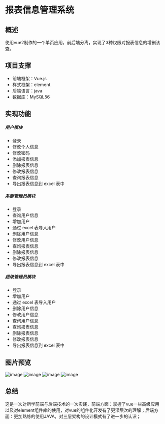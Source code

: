 # 报表信息管理系统
## 概述

使用vue2制作的一个单页应用，前后端分离，实现了3种权限对报表信息的增删该查。

## 项目支撑
* 前端框架：Vue.js
* 样式框架：element
* 后端语言：java
* 数据库：MySQL56


## 实现功能
##### 用户模块
* 登录
* 修改个人信息
* 修改密码
* 添加报表信息
* 删除报表信息
* 修改报表信息
* 查询报表信息
* 导出报表信息到 excel 表中
##### 系部管理员模块
* 登录
* 查询用户信息
* 增加用户
* 通过 excel 表导入用户
* 删除用户信息
* 修改用户信息
* 查询报表信息
* 删除报表信息
* 修改报表信息
* 导出报表信息到 excel 表中
##### 超级管理员模块
* 登录
* 增加用户
* 通过 excel 表导入用户
* 删除用户信息
* 修改用户信息
* 查询用户信息
* 查询报表信息
* 删除报表信息
* 修改报表信息
* 导出报表信息到 excel 表中

## 图片预览

![image](https://github.com/LiuZexiao/table_management/tree/master/table_management/static/img/TIM截图20181001105749.png)
![image](https://github.com/LiuZexiao/table_management/tree/master/table_management/static/img/TIM截图20181001162850.png)
![image](https://github.com/LiuZexiao/table_management/tree/master/table_management/static/img/TIM截图20181002111034.png)
![image](https://github.com/LiuZexiao/table_management/tree/master/table_management/static/img/TIM截图20181001105749.png)
## 总结

这是一次对所学前端与后端技术的一次实践，前端方面：掌握了vue一些高级应用以及对element组件库的使用，对vue的组件化开发有了更深层次的理解；后端方面：更加熟练的使用JAVA，对三层架构的设计模式有了进一步的认识；
